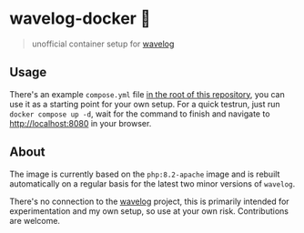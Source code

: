 # wavelog-docker 🐳

> unofficial container setup for [wavelog](https://github.com/wavelog/wavelog)

## Usage

There's an example `compose.yml` file [in the root of this repository](https://github.com/philipreinken/wavelog-docker),
you can use it as a starting point for your own setup. For a quick testrun, just run `docker compose up -d`, wait for
the command to finish and navigate to [http://localhost:8080](http://localhost:8080) in your browser.

## About

The image is currently based on the `php:8.2-apache` image and is rebuilt automatically on a regular basis for the
latest two minor versions of `wavelog`.

There's no connection to the [wavelog](https://github.com/wavelog/wavelog) project, this is primarily intended for
experimentation and my own setup, so use at your own risk. Contributions are welcome.
